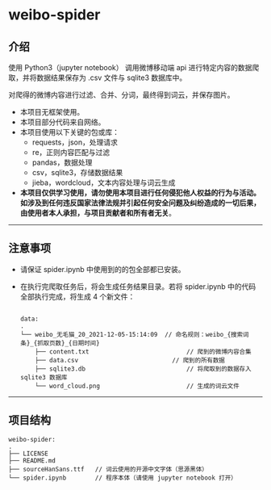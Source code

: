 # weibo-spider

## 介绍

使用 Python3（jupyter notebook） 调用微博移动端 api 进行特定内容的数据爬取，并将数据结果保存为 .csv 文件与 sqlite3 数据库中。

对爬得的微博内容进行过滤、合并、分词，最终得到词云，并保存图片。

* 本项目无框架使用。
* 本项目部分代码来自网络。
* 本项目使用以下关键的包或库：
    * requests，json，处理请求
    * re，正则内容匹配与过滤
    * pandas，数据处理
    * csv，sqlite3，存储数据结果
    * jieba，wordcloud，文本内容处理与词云生成
* **本项目仅供学习使用，请勿使用本项目进行任何侵犯他人权益的行为与活动。如涉及到任何违反国家法律法规并引起任何安全问题及纠纷造成的一切后果，由使用者本人承担，与项目贡献者和所有者无关**。

---------

## 注意事项

* 请保证 spider.ipynb 中使用到的的包全部都已安装。

* 在执行完爬取任务后，将会生成任务结果目录。若将 spider.ipynb 中的代码全部执行完成，将生成 4 个新文件：

  ```

  data:
  .
  └── weibo_无毛猫_20_2021-12-05-15:14:09	// 命名规则：weibo_{搜索词条}_{抓取页数}_{日期时间}
      ├── content.txt							// 爬到的微博内容合集
      ├── data.csv							// 爬到的所有数据
      ├── sqlite3.db							// 将爬取到的数据存入 sqlite3 数据库
      └── word_cloud.png						// 生成的词云文件
  ```

  

-------------

## 项目结构

```
weibo-spider:
.
├── LICENSE
├── README.md
├── sourceHanSans.ttf	// 词云使用的开源中文字体（思源黑体）
└── spider.ipynb		// 程序本体（请使用 jupyter notebook 打开）
```

